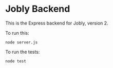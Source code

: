 # Jobly Backend

This is the Express backend for Jobly, version 2.

To run this:

    node server.js
    
To run the tests:

    node test
